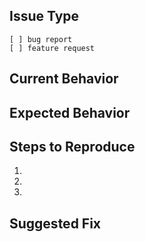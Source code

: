 <!--
See https://help.github.com/articles/basic-writing-and-formatting-syntax/ for help with formatting code.
-->

## Issue Type
<!-- Check one with "x" -->

```
[ ] bug report
[ ] feature request
```

## Current Behavior
<!-- Describe the issue -->


## Expected Behavior
<!-- Describe what should be happening instead -->


## Steps to Reproduce
<!-- Detail how to reproduce the problem -->

1.
2.
3.

## Suggested Fix
<!-- Fill out if you have an idea of how to fix the problem (optional) -->
